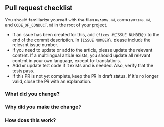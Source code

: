 <!--
Thank you for contributing to the project. Your contribution will be reviewed and approved after appropriate review.

Please read the caveats below to ensure a fast merge.
-->

## Pull request checklist

You should familiarize yourself with the files `README.md`, `CONTRIBUTING.md`, and `CODE_OF_CONDUCT.md` in the root of your project.

- If an issue has been created for this, add `(fixes #{ISSUE_NUMBER})` to the end of the commit description. In `{ISSUE_NUMBER}`, please include the relevant issue number.
- If you need to update or add to the article, please update the relevant content. If a multilingual article exists, you should update all relevant content in your own language, except for translations.
- Add or update test code if it exists and is needed. Also, verify that the tests pass.
- If this PR is not yet complete, keep the PR in draft status. If it's no longer valid, close the PR with an explanation.

<!--
Below is a template for describing this PR. It's not required, so please delete the content below if you don't need it.
-->

### What did you change?

### Why did you make the change?

### How does this work?
